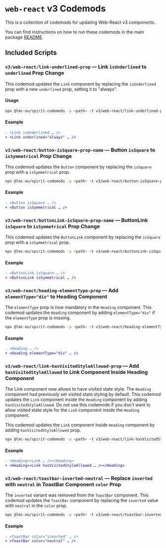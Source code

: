 # `web-react` v3 Codemods

This is a collection of codemods for updating Web-React v3 components.

You can find instructions on how to run these codemods in the main package [README](https://github.com/lmc-eu/spirit-design-system/blob/main/packages/codemods/README.md).

## Included Scripts

### `v3/web-react/link-underlined-prop` — Link `isUnderlined` to `underlined` Prop Change

This codemod updates the `Link` component by replacing the `isUnderlined` prop with a new `underlined` prop, setting it to "always".

#### Usage

```sh
npx @lmc-eu/spirit-codemods -p <path> -t v3/web-react/link-underlined-prop
```

#### Example

```diff
- <Link isUnderlined … />
+ <Link underlined="always" … />
```

### `v3/web-react/button-isSquare-prop-name` — Button `isSquare` to `isSymmetrical` Prop Change

This codemod updates the `Button` component by replacing the `isSquare` prop with a `isSymmetrical` prop.

```sh
npx @lmc-eu/spirit-codemods -p <path> -t v3/web-react/button-isSquare-prop-name
```

#### Example

```diff
- <Button isSquare … />
+ <Button isSymmetrical … />
```

### `v3/web-react/buttonLink-isSquare-prop-name` — ButtonLink `isSquare` to `isSymmetrical` Prop Change

This codemod updates the `ButtonLink` component by replacing the `isSquare` prop with a `isSymmetrical` prop.

```sh
npx @lmc-eu/spirit-codemods -p <path> -t v3/web-react/buttonLink-isSquare-prop-name
```

#### Example

```diff
- <ButtonLink isSquare … />
+ <ButtonLink isSymmetrical … />
```

### `v3/web-react/heading-elementType-prop` — Add `elementType="div"` to Heading Component

The `elementType` prop is now mandatory in the `Heading` component.
This codemod updates the `Heading` component by adding `elementType="div"` if the `elementType` prop is missing.

```sh
npx @lmc-eu/spirit-codemods -p <path> -t v3/web-react/heading-elementType-prop
```

#### Example

```diff
- <Heading … />
+ <Heading elementType="div" … />
```

### `v3/web-react/link-hasVisitedStyleAllowed-prop` — Add `hasVisitedStyleAllowed` to Link Component Inside Heading Component

The Link component now allows to have visited state style. The `Heading` component had previously set visited state styling by default.
This codemod updates the `Link` component inside the `Heading` component by adding `hasVisitedStyleAllowed`.
Do not use this codemode if you don't want to allow visited state style for the `Link` component inside the `Heading` component.

This codemod updates the `Link` component inside `Heading` component by adding `hasVisitedStyleAllowed` prop.

```sh
npx @lmc-eu/spirit-codemods -p <path> -t v3/web-react/link-hasVisitedStyleAllowed-prop
```

#### Example

```diff
- <Heading><Link … /></Heading>
+ <Heading><Link hasVisitedStyleAllowed … /></Heading>
```

### `v3/web-react/toastbar-inverted-neutral` — Replace `inverted` with `neutral` in ToastBar Component `color` Prop

The `inverted` variant was removed from the `ToastBar` component.
This codemod updates the `ToastBar` component by replacing the `inverted` value with `neutral` in the `color` prop.

```sh
npx @lmc-eu/spirit-codemods -p <path> -t v3/web-react/toastbar-inverted-neutral
```

#### Example

```diff
- <ToastBar color="inverted" … />
+ <ToastBar color="neutral" … />
```
